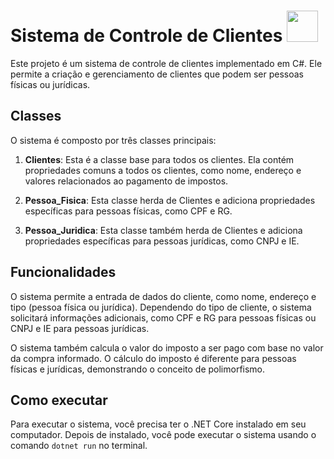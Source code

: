 # Sistema de Controle de Clientes   <img src="https://cdn.jsdelivr.net/gh/devicons/devicon/icons/csharp/csharp-original.svg" width="50" height="50">


Este projeto é um sistema de controle de clientes implementado em C#. Ele permite a criação e gerenciamento de clientes que podem ser pessoas físicas ou jurídicas.

## Classes

O sistema é composto por três classes principais:

1. **Clientes**: Esta é a classe base para todos os clientes. Ela contém propriedades comuns a todos os clientes, como nome, endereço e valores relacionados ao pagamento de impostos.

2. **Pessoa_Fisica**: Esta classe herda de Clientes e adiciona propriedades específicas para pessoas físicas, como CPF e RG.

3. **Pessoa_Juridica**: Esta classe também herda de Clientes e adiciona propriedades específicas para pessoas jurídicas, como CNPJ e IE.

## Funcionalidades

O sistema permite a entrada de dados do cliente, como nome, endereço e tipo (pessoa física ou jurídica). Dependendo do tipo de cliente, o sistema solicitará informações adicionais, como CPF e RG para pessoas físicas ou CNPJ e IE para pessoas jurídicas.

O sistema também calcula o valor do imposto a ser pago com base no valor da compra informado. O cálculo do imposto é diferente para pessoas físicas e jurídicas, demonstrando o conceito de polimorfismo.

## Como executar

Para executar o sistema, você precisa ter o .NET Core instalado em seu computador. Depois de instalado, você pode executar o sistema usando o comando `dotnet run` no terminal.
